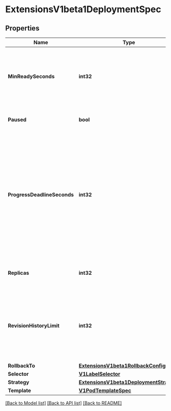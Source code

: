 # ExtensionsV1beta1DeploymentSpec

## Properties
Name | Type | Description | Notes
------------ | ------------- | ------------- | -------------
**MinReadySeconds** | **int32** | Minimum number of seconds for which a newly created pod should be ready without any of its container crashing, for it to be considered available. Defaults to 0 (pod will be considered available as soon as it is ready) | [optional] 
**Paused** | **bool** | Indicates that the deployment is paused and will not be processed by the deployment controller. | [optional] 
**ProgressDeadlineSeconds** | **int32** | The maximum time in seconds for a deployment to make progress before it is considered to be failed. The deployment controller will continue to process failed deployments and a condition with a ProgressDeadlineExceeded reason will be surfaced in the deployment status. Note that progress will not be estimated during the time a deployment is paused. This is set to the max value of int32 (i.e. 2147483647) by default, which means \&quot;no deadline\&quot;. | [optional] 
**Replicas** | **int32** | Number of desired pods. This is a pointer to distinguish between explicit zero and not specified. Defaults to 1. | [optional] 
**RevisionHistoryLimit** | **int32** | The number of old ReplicaSets to retain to allow rollback. This is a pointer to distinguish between explicit zero and not specified. This is set to the max value of int32 (i.e. 2147483647) by default, which means \&quot;retaining all old RelicaSets\&quot;. | [optional] 
**RollbackTo** | [**ExtensionsV1beta1RollbackConfig**](extensions.v1beta1.RollbackConfig.md) |  | [optional] 
**Selector** | [**V1LabelSelector**](v1.LabelSelector.md) |  | [optional] 
**Strategy** | [**ExtensionsV1beta1DeploymentStrategy**](extensions.v1beta1.DeploymentStrategy.md) |  | [optional] 
**Template** | [**V1PodTemplateSpec**](v1.PodTemplateSpec.md) |  | 

[[Back to Model list]](../README.md#documentation-for-models) [[Back to API list]](../README.md#documentation-for-api-endpoints) [[Back to README]](../README.md)



